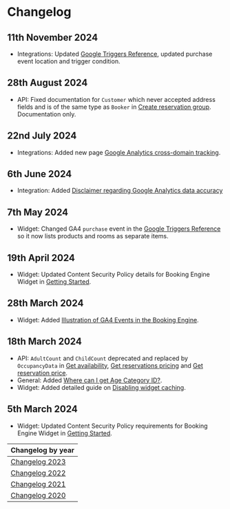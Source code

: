 # Changelog


## 11th November 2024
* Integrations: Updated [Google Triggers Reference](../integrations/google-triggers-reference.md), updated purchase event location and trigger condition. 

## 28th August 2024
* API: Fixed documentation for `Customer` which never accepted address fields and is of the same type as `Booker` in [Create reservation group](../booking-engine-api/operations/reservation-groups.md#create-reservation-group). Documentation only.

## 22nd July 2024
* Integrations: Added new page [Google Analytics cross-domain tracking](../integrations/ga-cross-domain-tracking.md).

## 6th June 2024
* Integration: Added [Disclaimer regarding Google Analytics data accuracy](../integrations/google-tag-manager.md)

## 7th May 2024
* Widget: Changed GA4 `purchase` event in the [Google Triggers Reference](../integrations/google-triggers-reference.md#purchase) so it now lists products and rooms as separate items.

## 19th April 2024
* Widget: Updated Content Security Policy details for Booking Engine Widget in [Getting Started](../booking-engine-widget/getting-started.md#content-security-policy).

## 28th March 2024
* Widget: Added [Illustration of GA4 Events in the Booking Engine](../integrations/google-triggers-reference.md#illustration-of-ga4-events-in-the-booking-engine).

## 18th March 2024
* API: `AdultCount` and `ChildCount` deprecated and replaced by `OccupancyData` in [Get availability](../booking-engine-api/operations/hotels.md#get-availability), [Get reservations pricing](../booking-engine-api/operations/reservations.md#get-reservations-pricing) and [Get reservation price](../booking-engine-api/operations/reservations.md#get-reservation-price).
* General: Added [Where can I get Age Category ID?](../FAQ/README.md#where-can-i-get-age-category-id).
* Widget: Added detailed guide on [Disabling widget caching](../booking-engine-widget/use-cases/disable-widget-caching.md).

## 5th March 2024
* Widget: Updated Content Security Policy requirements for Booking Engine Widget in [Getting Started](../booking-engine-widget/getting-started.md#content-security-policy).

| Changelog by year |
| :-- |
| [Changelog 2023](changelog2023.md) |
| [Changelog 2022](changelog2022.md) |
| [Changelog 2021](changelog2021.md) |
| [Changelog 2020](changelog2020.md) |
